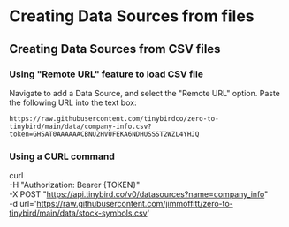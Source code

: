 # Creating Data Sources from files

## Creating Data Sources from CSV files

### Using "Remote URL" feature to load CSV file

Navigate to add a Data Source, and select the "Remote URL" option. Paste the following URL into the text box:

```https://raw.githubusercontent.com/tinybirdco/zero-to-tinybird/main/data/company-info.csv?token=GHSAT0AAAAAACBNU2HVUFEKA6NDHUSSST2WZL4YHJQ```
 
### Using a CURL command
curl \
-H "Authorization: Bearer {TOKEN}" \
-X POST "https://api.tinybird.co/v0/datasources?name=company_info" \
-d url='https://raw.githubusercontent.com/jimmoffitt/zero-to-tinybird/main/data/stock-symbols.csv'
